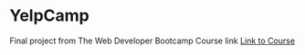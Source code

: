 # YelpCamp
Final project from The Web Developer Bootcamp
Course link [Link to Course](https://www.udemy.com/course/the-web-developer-bootcamp/)

